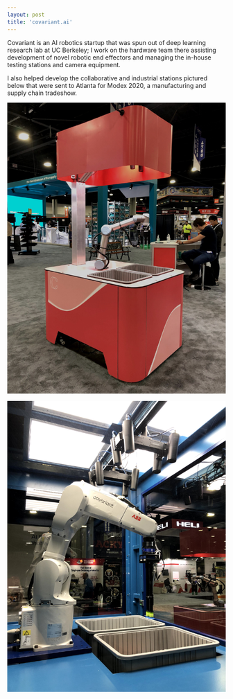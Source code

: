 ```yaml
---
layout: post
title: 'covariant.ai'
---
```


Covariant is an AI robotics startup that was spun out of deep learning research lab at UC 
Berkeley; I work on the hardware team there assisting development of novel robotic end effectors and 
managing the in-house testing stations and camera equipment.

I also helped develop the collaborative and industrial stations pictured below that 
were sent to Atlanta for Modex 2020, a manufacturing and supply chain tradeshow.

![cobot](media/covariant/modex_cobot.jpg)

![cobot](media/covariant/modex_abb.jpg)
